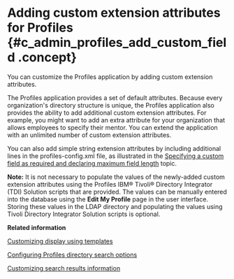 # Adding custom extension attributes for Profiles {#c_admin_profiles_add_custom_field .concept}

You can customize the Profiles application by adding custom extension attributes.

The Profiles application provides a set of default attributes. Because every organization's directory structure is unique, the Profiles application also provides the ability to add additional custom extension attributes. For example, you might want to add an extra attribute for your organization that allows employees to specify their mentor. You can extend the application with an unlimited number of custom extension attributes.

You can also add simple string extension attributes by including additional lines in the profiles-config.xml file, as illustrated in the [Specifying a custom field as required and declaring maximum field length](t_admin_profiles_specify_required_field.md) topic.

**Note:** It is not necessary to populate the values of the newly-added custom extension attributes using the Profiles IBM® Tivoli® Directory Integrator \(TDI\) Solution scripts that are provided. The values can be manually entered into the database using the **Edit My Profile** page in the user interface. Storing these values in the LDAP directory and populating the values using Tivoli Directory Integrator Solution scripts is optional.

**Related information**  


[Customizing display using templates](../customize/t_admin_profiles_customize_biz_card_main.md)

[Configuring Profiles directory search options](../customize/t_admin_profiles_configure_adv_search.md)

[Customizing search results information](../customize/t_admin_profiles_tbl_search.md)

